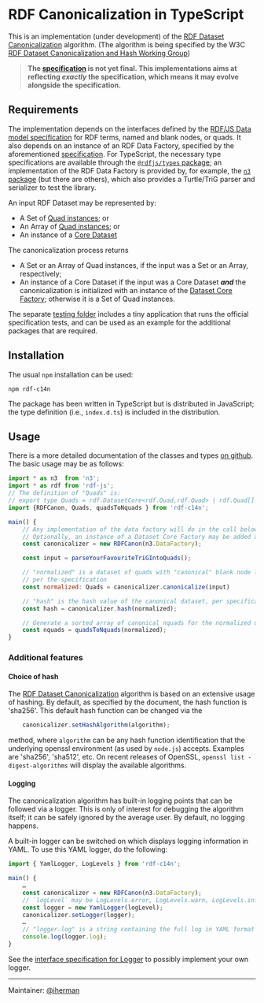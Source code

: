 # RDF Canonicalization in TypeScript

This is an implementation (under development) of the [RDF Dataset Canonicalization](https://www.w3.org/TR/rdf-canon/) algorithm. (The algorithm is being specified by the W3C [RDF Dataset Canonicalization and Hash Working Group](https://www.w3.org/groups/wg/rch))

> **The [specification](https://www.w3.org/TR/rdf-canon/) is not yet final. This implementations aims at reflecting _exactly_ the specification, which means it may evolve alongside the specification.**

## Requirements

The implementation depends on the interfaces defined by the [RDF/JS Data model specification](http://rdf.js.org/data-model-spec/) for RDF terms, named and blank nodes, or quads. It also depends on an instance of an RDF Data Factory, specified by the aforementioned [specification](http://rdf.js.org/data-model-spec/#datafactory-interface). For TypeScript, the necessary type specifications are available through the [`@rdfjs/types` package](https://www.npmjs.com/package/@rdfjs/types); an implementation of the RDF Data Factory is provided by, for example, the [`n3` package](https://www.npmjs.com/package/n3) (but there are others), which also provides a Turtle/TriG parser and serializer to test the library.

An input RDF Dataset may be represented by: 

- A Set of [Quad instances](https://rdf.js.org/data-model-spec/#quad-interface); or
- An Array of [Quad instances](https://rdf.js.org/data-model-spec/#quad-interface); or
- An instance of a [Core Dataset](https://rdf.js.org/dataset-spec/#datasetcore-interface)

The canonicalization process returns 

- A Set or an Array of Quad instances, if the input was a Set or an Array, respectively;
- An instance of a Core Dataset if the input was a Core Dataset _**and**_ the canonicalization is initialized with an instance of the [Dataset Core Factory](https://rdf.js.org/dataset-spec/#datasetcorefactory-interface); otherwise it is a Set of Quad instances.

The separate [testing folder](https://github.com/iherman/rdfjs-c14n/tree/main/testing) includes a tiny application that runs the official specification tests, and can be used as an example for the additional packages that are required. 

## Installation

The usual `npm` installation can be used:

```
npm rdf-c14n
```

The package has been written in TypeScript but is distributed in JavaScript; the type definition (i.e., `index.d.ts`) is included in the distribution.

## Usage

There is a more detailed documentation of the classes and types [on github](https://iherman.github.io/rdfjs-c14n/). The basic usage may be as follows:

```js
import * as n3  from 'n3';
import * as rdf from 'rdf-js';
// The definition of "Quads" is:
// export type Quads = rdf.DatasetCore<rdf.Quad,rdf.Quad> | rdf.Quad[] | Set<rdf.Quad>; 
import {RDFCanon, Quads, quadsToNquads } from 'rdf-c14n';

main() {
    // Any implementation of the data factory will do in the call below.
    // Optionally, an instance of a Dataset Core Factory may be added as a second argument.
    const canonicalizer = new RDFCanon(n3.DataFactory);  

    const input = parseYourFavouriteTriGIntoQuads();

    // "normalized" is a dataset of quads with "canonical" blank node labels
    // per the specification 
    const normalized: Quads = canonicalizer.canonicalize(input)

    // "hash" is the hash value of the canonical dataset, per specification
    const hash = canonicalizer.hash(normalized);

    // Generate a sorted array of canonical nquads for the normalized dataset
    const nquads = quadsToNquads(normalized);
}
```

### Additional features

#### Choice of hash

The [RDF Dataset Canonicalization](https://www.w3.org/TR/rdf-canon/) algorithm is based on an extensive usage of hashing. By default, as specified by the document, the hash function is 'sha256'. This default hash function can be changed via the

```js
    canonicalizer.setHashAlgorithm(algorithm);
```

method, where `algorithm` can be any hash function identification that the underlying openssl environment (as used by `node.js`) accepts. Examples are 'sha256', 'sha512', etc. On recent releases of OpenSSL, `openssl list -digest-algorithms` will display the available algorithms.

#### Logging

The canonicalization algorithm has built-in logging points that can be followed via a logger. This is  only of interest for debugging the algorithm itself; it can be safely ignored by the average user. By default, no logging happens.

A built-in logger can be switched on which displays logging information in YAML. To use this YAML logger, do the following:

```js
import { YamlLogger, LogLevels } from 'rdf-c14n';

main() {
    …
    const canonicalizer = new RDFCanon(n3.DataFactory);
    // `logLevel` may be LogLevels.error, LogLevels.warn, LogLevels.info, LogLevels.debug  
    const logger = new YamlLogger(logLevel);
    canonicalizer.setLogger(logger);
    …
    // "logger.log" is a string containing the full log in YAML format
    console.log(logger.log);
}
```

See the [interface specification for Logger](https://iherman.github.io/rdfjs-c14n/interfaces/lib_logging.Logger.html) to possibly implement your own logger.


---

Maintainer: [@iherman](https://github.com/iherman)
